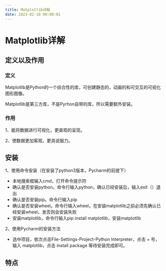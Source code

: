 ```yaml
---
title: Matplotlib详解
date: 2023-02-10 00:00:01
---
```


# Matplotlib详解

## 定义以及作用

### 定义

Matplotlib是Python的一个综合性的库，可创建静态的，动画的和可交互的可视化图形图像。

Matplotlib是第三方库，不是Pyrhon自带的库，所以需要额外安装。

### 作用

1、能将数据进行可视化，更直观的呈现。

2、使数据更加客观，更具说服力。

## 安装

1、使用命令安装（在安装了python3版本，Pycharm的前提下）

- 本地搜索框输入cmd，打开命令提示符
- 确认是否安装python。命令行输入python，确认已经安装后，输入exit（）退出
- 确认是否安装pip。命令行输入pip
- 确认是否安装wheel。命令行输入wheel，在安装matplotlib之前必须先确认已经安装wheel，发否则会安装失败
- 安装matplotlib，命令行输入pip install matplotlib，安装matplotlib

2、使用Pycharm的安装方法

- 选中项目，依次点击File-Settings-Project-Python Interpreter，点击 + 号，输入 matplotlib，点击 install package 等待安装完成即可。

## 特点

